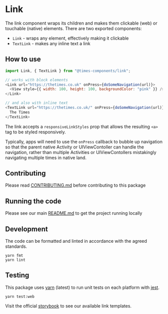 # Link

The link component wraps its children and makes them clickable (web) or
touchable (native) elements. There are two exported components:

- `Link` - wraps any element, effectively making it clickable
- `TextLink` - makes any inline text a link

## How to use

```js
import Link, { TextLink } from "@times-components/link";

// works with block elements
<Link url="https://thetimes.co.uk" onPress={doSomeNavigation(url)}>
  <View style={{ width: 100, height: 100, backgroundColor: "pink" }} />
</Link>

// and also with inline text
<TextLink url="https://thetimes.co.uk/" onPress={doSomeNavigation(url)}>
  The Times
</TextLink>
```

The link accepts a `responsiveLinkStyles` prop that allows
the resulting `<a>` tag to be styled responsively.

Typically, apps will need to use the `onPress` callback to bubble up navigation
so that the parent native Activity or UIViewContoller can handle the navigation,
rather than multiple Activities or UIViewContollers mistakingly navigating
multiple times in native land.

## Contributing

Please read [CONTRIBUTING.md](./CONTRIBUTING.md) before contributing to this
package

## Running the code

Please see our main [README.md](../README.md) to get the project running locally

## Development

The code can be formatted and linted in accordance with the agreed standards.

```
yarn fmt
yarn lint
```

## Testing

This package uses [yarn](https://yarnpkg.com) (latest) to run unit tests on each
platform with [jest](https://facebook.github.io/jest/).

```
yarn test:web
```

Visit the official
[storybook](http://components.thetimes.co.uk/?knob-Size%20of%20ad%20placeholder%3A=default&selectedKind=Primitives%2FLink&selectedStory=Link%20with%20big%20content&full=0&addons=1&stories=1&panelRight=0&addonPanel=storybooks%2Fstorybook-addon-knobs)
to see our available link templates.
